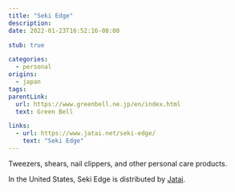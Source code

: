 ```yaml
---
title: "Seki Edge"
description:
date: 2022-01-23T16:52:16-08:00

stub: true

categories:
  - personal
origins:
  - japan
tags:
parentLink:
  url: https://www.greenbell.ne.jp/en/index.html
  text: Green Bell

links:
  - url: https://www.jatai.net/seki-edge/
    text: "Seki Edge"
---
```


Tweezers, shears, nail clippers, and other personal care products.

In the United States, Seki Edge is distributed by [Jatai].

[Jatai]: https://www.jatai.net/
